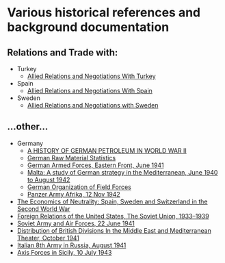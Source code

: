 # Various historical references and background documentation

## Relations and Trade with:

- Turkey
    - [Allied Relations and Negotiations With Turkey](https://1997-2001.state.gov/www/regions/eur/rpt_9806_ng_turkey.pdf)
- Spain
    - [Allied Relations and Negotiations With Spain](https://1997-2001.state.gov/regions/eur/rpt_9806_ng_spain.pdf)
- Sweden
    - [Allied Relations and Negotiations with Sweden](https://1997-2001.state.gov/regions/eur/rpt_9806_ng_sweden.pdf)

## ...other...
- Germany
    - [A HISTORY OF GERMAN PETROLEUM IN WORLD WAR II](https://apps.dtic.mil/sti/pdfs/AD1020261.pdf)
    - [German Raw Material Statistics](https://panzerworld.com/german-raw-material-statistics)
    - [German Armed Forces, Eastern Front, June 1941](https://usacac.army.mil/sites/default/files/documents/carl/nafziger/941GFAA.pdf)
    - [Malta: A study of German strategy in the Mediterranean, June 1940 to August 1942](Malta_Jun1940.pdf)
    - [German Organization of Field Forces](https://www.ibiblio.org/hyperwar/Germany/HB/HB-2.html)
    - [Panzer Army Afrika, 12 Nov 1942](https://usacac.army.mil/sites/default/files/documents/carl/nafziger/942GKME.pdf)
- [The Economics of Neutrality: Spain, Sweden and Switzerland in the Second World War](https://etheses.lse.ac.uk/178/1/Golson_The_Economics_of_Neutrality.pdf)
- [Foreign Relations of the United States, The Soviet Union, 1933–1939](https://history.state.gov/historicaldocuments/frus1933-39)
- [Soviet Army and Air Forces, 22 June 1941](https://usacac.army.mil/sites/default/files/documents/carl/nafziger/941RFCC.pdf)
- [Distribution of British Divisions In the Middle East and Mediterranean Theater, October 1941](https://usacac.army.mil/sites/default/files/documents/carl/nafziger/941BJAA.pdf)
- [Italian 8th Army in Russia, August 1941](https://usacac.army.mil/sites/default/files/documents/carl/nafziger/941IHRA.pdf)
- [Axis Forces in Sicily, 10 July 1943](https://usacac.army.mil/sites/default/files/documents/carl/nafziger/943GGAD.pdf)
